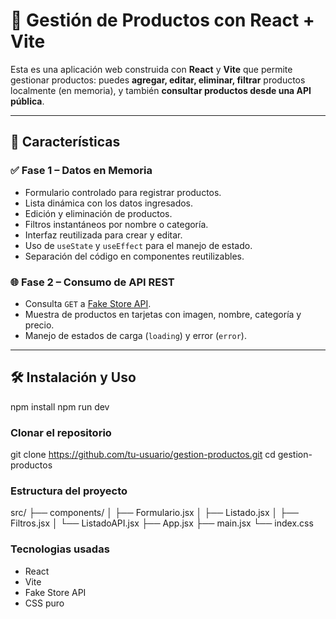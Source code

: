 # 🛒 Gestión de Productos con React + Vite

Esta es una aplicación web construida con **React** y **Vite** que permite gestionar productos: puedes **agregar, editar, eliminar, filtrar** productos localmente (en memoria), y también **consultar productos desde una API pública**.

---

## 🚀 Características

### ✅ Fase 1 – Datos en Memoria
- Formulario controlado para registrar productos.
- Lista dinámica con los datos ingresados.
- Edición y eliminación de productos.
- Filtros instantáneos por nombre o categoría.
- Interfaz reutilizada para crear y editar.
- Uso de `useState` y `useEffect` para el manejo de estado.
- Separación del código en componentes reutilizables.

### 🌐 Fase 2 – Consumo de API REST
- Consulta `GET` a [Fake Store API](https://fakestoreapi.com/).
- Muestra de productos en tarjetas con imagen, nombre, categoría y precio.
- Manejo de estados de carga (`loading`) y error (`error`).

---

## 🛠️ Instalación y Uso

npm install
npm run dev


### Clonar el repositorio

git clone https://github.com/tu-usuario/gestion-productos.git
cd gestion-productos

### Estructura del proyecto

src/
├── components/
│   ├── Formulario.jsx
│   ├── Listado.jsx
│   ├── Filtros.jsx
│   └── ListadoAPI.jsx
├── App.jsx
├── main.jsx
└── index.css

### Tecnologias usadas
- React
- Vite
- Fake Store API
- CSS puro


